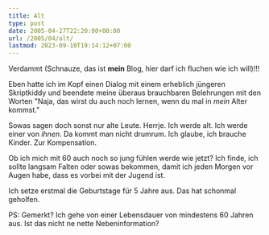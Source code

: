 ```yaml
---
title: Alt
type: post
date: 2005-04-27T22:20:00+00:00
url: /2005/04/alt/
lastmod: 2023-09-10T19:14:12+07:00
---
```

Verdammt (Schnauze, das ist **mein** Blog, hier darf ich fluchen wie ich will)!!!

Eben hatte ich im Kopf einen Dialog mit einem erheblich jüngeren Skriptkiddy und beendete meine überaus brauchbaren Belehrungen mit den Worten "Naja, das wirst du auch noch lernen, wenn du mal in _mein_ Alter kommst."

Sowas sagen doch sonst nur alte Leute. Herrje. Ich werde alt. Ich werde einer von _ihnen_. Da kommt man nicht drumrum. Ich glaube, ich brauche Kinder. Zur Kompensation.

Ob ich mich mit 60 auch noch so jung fühlen werde wie jetzt? Ich finde, ich sollte langsam Falten oder sowas bekommen, damit ich jeden Morgen vor Augen habe, dass es vorbei mit der Jugend ist.

Ich setze erstmal die Geburtstage für 5 Jahre aus. Das hat schonmal geholfen.

PS: Gemerkt? Ich gehe von einer Lebensdauer von mindestens 60 Jahren aus. Ist das nicht ne nette Nebeninformation?
